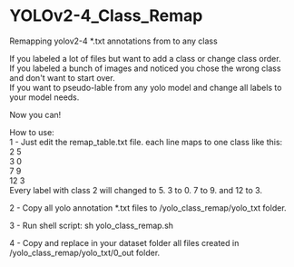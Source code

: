 # YOLOv2-4_Class_Remap
Remapping yolov2-4 *.txt annotations from to any class  

If you labeled a lot of files but want to add a class or change class order.  
If you labeled a bunch of images and noticed you chose the wrong class and don't want to start over.  
If you want to pseudo-lable from any yolo model and change all labels to your model needs.  
  
Now you can!  
  
How to use:  
1 - Just edit the remap_table.txt file. each line maps to one class like this:  
2 5  
3 0  
7 9  
12 3  
Every label with class 2 will changed to 5. 3 to 0. 7 to 9. and 12 to 3.  
  
2 - Copy all yolo annotation *.txt files to /yolo_class_remap/yolo_txt folder.  
  
3 - Run shell script: sh yolo_class_remap.sh  
  
4 - Copy and replace in your dataset folder all files created in /yolo_class_remap/yolo_txt/0_out folder.  
